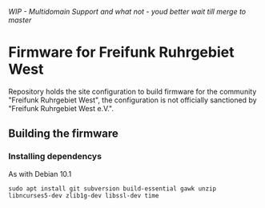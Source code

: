 _WIP - Multidomain Support and what not - youd better wait till merge to master_

# Firmware for Freifunk Ruhrgebiet West
Repository holds the site configuration to build firmware for the community
"Freifunk Ruhrgebiet West", the configuration is not officially
sanctioned by "Freifunk Ruhrgebiet West e.V.".

## Building the firmware

### Installing dependencys
As with Debian 10.1

`sudo apt install git subversion build-essential gawk unzip libncurses5-dev zlib1g-dev libssl-dev time`


